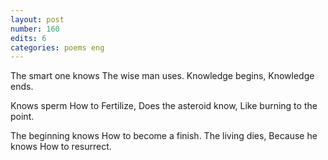 ```yaml
---
layout: post
number: 160
edits: 6
categories: poems eng
---
```


The smart one knows 
The wise man uses.
Knowledge begins, 
Knowledge ends. 
 
Knows sperm 
How to Fertilize,
Does the asteroid know,
Like burning to the point. 
 
The beginning knows
How to become a finish.
The living dies, 
Because he knows
How to resurrect.
